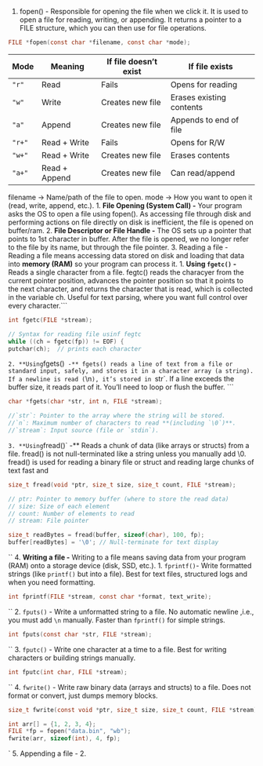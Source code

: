 
1. fopen() - Responsible for opening the file when we click it. It is used to open a file for reading, writing, or appending. It returns a pointer to a FILE structure, which you can then use for file operations.
   
```c
FILE *fopen(const char *filename, const char *mode);
```

| Mode   | Meaning       | If file doesn’t exist | If file exists           |
| ------ | ------------- | --------------------- | ------------------------ |
| `"r"`  | Read          | Fails                 | Opens for reading        |
| `"w"`  | Write         | Creates new file      | Erases existing contents |
| `"a"`  | Append        | Creates new file      | Appends to end of file   |
| `"r+"` | Read + Write  | Fails                 | Opens for R/W            |
| `"w+"` | Read + Write  | Creates new file      | Erases contents          |
| `"a+"` | Read + Append | Creates new file      | Can read/append          |

filename → Name/path of the file to open.
mode → How you want to open it (read, write, append, etc.).
	1. **File Opening (System Call) -** Your program asks the OS to open a file using fopen(). As accessing file through disk and performing actions on file directly on disk is inefficient, the file is opened on buffer/ram. 
	2. **File Descriptor or File Handle -** The OS sets up a pointer that points to 1st character in buffer. After the file is opened, we no longer refer to the file by its name, but through the file pointer.
	3. Reading a file - Reading a file means accessing data stored on disk and loading that data into **memory (RAM)** so your program can process it.
		1. **Using `fgetc()` -** Reads a single character from a file. fegtc() reads the characyer from the current pointer position, advances the pointer position so that it points to the next character, and returns the character that is read, which is collected in the variable ch. Useful for text parsing, where you want full control over every character.```

```c
int fgetc(FILE *stream);

// Syntax for reading file usinf fegtc
while ((ch = fgetc(fp)) != EOF) {
putchar(ch);  // prints each character
```
`
		2. **Using `fgets()` -** fgets() reads a line of text from a file or standard input, safely, and stores it in a character array (a string). If a newline is read (`\n`), it’s stored in `str`. If a line exceeds the buffer size, it reads part of it. You’ll need to loop or flush the buffer.
	```

```c
char *fgets(char *str, int n, FILE *stream);

//`str`: Pointer to the array where the string will be stored.
//`n`: Maximum number of characters to read **(including `\0`)**.
//`stream`: Input source (file or `stdin`).
```
`
		3. **Using `fread()` -** Reads a chunk of data (like arrays or structs) from a file. fread() is not null-terminated like a string unless you manually add \0. fread() is used for reading a binary file or struct and reading large chunks of text fast and 
```c
size_t fread(void *ptr, size_t size, size_t count, FILE *stream);

// ptr: Pointer to memory buffer (where to store the read data)
// size: Size of each element
// count: Number of elements to read
// stream: File pointer

size_t readBytes = fread(buffer, sizeof(char), 100, fp);
buffer[readBytes] = '\0'; // Null-terminate for text display
```
``
	4. **Writing a file -** Writing to a file means saving data from your program (RAM) onto a storage device (disk, SSD, etc.).
		1. `fprintf()`- Write formatted strings (like `printf()` but into a file). Best for text files, structured logs and when you need formatting. 
```c
int fprintf(FILE *stream, const char *format, text_write);
```
``
		2. `fputs()` - Write a unformatted string to a file. No automatic newline ,i.e., you must add `\n` manually. Faster than `fprintf()` for simple strings.
```c
int fputs(const char *str, FILE *stream);
```
``
		3. `fputc()` - Write one character at a time to a file. Best for writing characters or building strings manually.
```c
int fputc(int char, FILE *stream);
```
``
		4. `fwrite()` - Write raw binary data (arrays and structs) to a file. Does not format or convert, just dumps memory blocks.
```c
size_t fwrite(const void *ptr, size_t size, size_t count, FILE *stream);

int arr[] = {1, 2, 3, 4};
FILE *fp = fopen("data.bin", "wb");
fwrite(arr, sizeof(int), 4, fp);
```
`
	5. Appending a file - 
2. 

